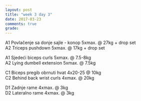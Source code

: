 ```yaml
---
layout: post
title: "week 3 day 3"
date: 2017-03-23
comments: true
grade:
---
```


A1 Povlačenje sa donje sajle - konop 5xmax. @ 27kg + drop set       
A2 Triceps pushdown 5xmax. @ 17kg + drop set     

A1 Sjedeći biceps curls 5xmax. @ 7.5-8kg      
A2 Lying dumbell extension 5xmax. @ 7.5kg            

C1 Biceps pregib obrnuti hvat 4x20-25 @ 10kg     
C2 Behind back wrist curls 4xmax. @ 20kg        

D1 Zadnje rame 4xmax. @ 3kg  
D2 Lateralno rame 4xmax. @ 3kg  
